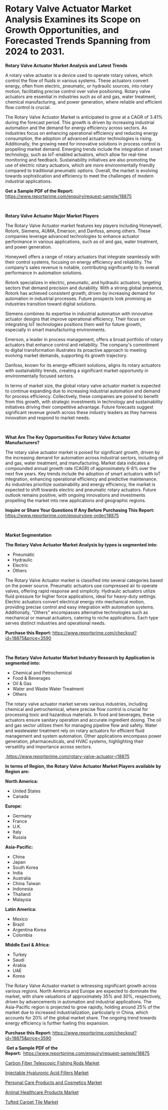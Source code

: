 <p><h1>Rotary Valve Actuator Market Analysis Examines its Scope on Growth Opportunities, and Forecasted Trends Spanning from 2024 to 2031.</h1></p><p><strong>Rotary Valve Actuator Market Analysis and Latest Trends</strong></p>
<p><p>A rotary valve actuator is a device used to operate rotary valves, which control the flow of fluids in various systems. These actuators convert energy, often from electric, pneumatic, or hydraulic sources, into rotary motion, facilitating precise control over valve positioning. Rotary valve actuators are essential in industries such as oil and gas, water treatment, chemical manufacturing, and power generation, where reliable and efficient flow control is crucial.</p><p>The Rotary Valve Actuator Market is anticipated to grow at a CAGR of 3.41% during the forecast period. This growth is driven by increasing industrial automation and the demand for energy efficiency across sectors. As industries focus on enhancing operational efficiency and reducing energy consumption, the adoption of advanced actuator technologies is rising. Additionally, the growing need for innovative solutions in process control is propelling market demand. Emerging trends include the integration of smart technology, such as IoT-enabled actuators, which allow for real-time monitoring and feedback. Sustainability initiatives are also promoting the use of electric rotary actuators, which are more environmentally friendly compared to traditional pneumatic options. Overall, the market is evolving towards sophistication and efficiency to meet the challenges of modern industrial applications.</p></p>
<p><strong>Get a Sample PDF of the Report:&nbsp;</strong> <a href="https://www.reportprime.com/enquiry/request-sample/18875?utm_campaign=1872&utm_medium=2&utm_source=Github&utm_content=ia&utm_term=25122024&utm_id=rotary-valve-actuator">https://www.reportprime.com/enquiry/request-sample/18875</a></p>
<p>&nbsp;</p>
<p><strong>Rotary Valve Actuator Major Market Players</strong></p>
<p><p>The Rotary Valve Actuator market features key players including Honeywell, Rotork, Siemens, AUMA, Emerson, and Danfoss, among others. These companies leverage advanced technologies to enhance actuator performance in various applications, such as oil and gas, water treatment, and power generation.</p><p>Honeywell offers a range of rotary actuators that integrate seamlessly with their control systems, focusing on energy efficiency and reliability. The company's sales revenue is notable, contributing significantly to its overall performance in automation solutions.</p><p>Rotork specializes in electric, pneumatic, and hydraulic actuators, targeting sectors that demand precision and durability. With a strong global presence, Rotork has achieved consistent growth, driven by increasing demand for automation in industrial processes. Future prospects look promising as industries transition toward digital solutions.</p><p>Siemens combines its expertise in industrial automation with innovative actuator designs that improve operational efficiency. Their focus on integrating IoT technologies positions them well for future growth, especially in smart manufacturing environments.</p><p>Emerson, a leader in process management, offers a broad portfolio of rotary actuators that enhance control and reliability. The company's commitment to digital transformation illustrates its proactive approach to meeting evolving market demands, supporting its growth trajectory.</p><p>Danfoss, known for its energy-efficient solutions, aligns its rotary actuators with sustainability trends, creating a significant market opportunity in environmentally focused sectors.</p><p>In terms of market size, the global rotary valve actuator market is expected to continue expanding due to increasing industrial automation and demand for process efficiency. Collectively, these companies are poised to benefit from this growth, with strategic investments in technology and sustainability initiatives driving their competitive advantage. Future forecasts suggest significant revenue growth across these industry leaders as they harness innovation and respond to market needs.</p></p>
<p>&nbsp;</p>
<p><strong>What Are The Key Opportunities For Rotary Valve Actuator Manufacturers?</strong></p>
<p><p>The rotary valve actuator market is poised for significant growth, driven by the increasing demand for automation across industrial sectors, including oil and gas, water treatment, and manufacturing. Market data indicates a compounded annual growth rate (CAGR) of approximately 6-8% over the next five years. Key trends include the adoption of smart actuators with IoT integration, enhancing operational efficiency and predictive maintenance. As industries prioritize sustainability and energy efficiency, the market is expected to shift towards electric and pneumatic rotary actuators. Future outlook remains positive, with ongoing innovations and investments propelling the market into new applications and geographic regions.</p></p>
<p><strong>Inquire or Share Your Questions If Any Before Purchasing This Report:</strong> <a href="https://www.reportprime.com/enquiry/pre-order/18875?utm_campaign=1872&utm_medium=2&utm_source=Github&utm_content=ia&utm_term=25122024&utm_id=rotary-valve-actuator">https://www.reportprime.com/enquiry/pre-order/18875</a></p>
<p>&nbsp;</p>
<p><strong>Market Segmentation</strong></p>
<p><strong>The Rotary Valve Actuator Market Analysis by types is segmented into:</strong></p>
<p><ul><li>Pneumatic</li><li>Hydraulic</li><li>Electric</li><li>Others</li></ul></p>
<p><p>The Rotary Valve Actuator market is classified into several categories based on the power source. Pneumatic actuators use compressed air to operate valves, offering rapid response and simplicity. Hydraulic actuators utilize fluid pressure for higher force applications, ideal for heavy-duty settings. Electric actuators convert electrical energy into mechanical motion, providing precise control and easy integration with automation systems. Additionally, "Others" encompasses alternative technologies such as mechanical or manual actuators, catering to niche applications. Each type serves distinct industries and operational needs.</p></p>
<p><strong>Purchase this Report:&nbsp;</strong><a href="https://www.reportprime.com/checkout?id=18875&price=3590&utm_campaign=1872&utm_medium=2&utm_source=Github&utm_content=ia&utm_term=25122024&utm_id=rotary-valve-actuator">https://www.reportprime.com/checkout?id=18875&price=3590</a></p>
<p>&nbsp;</p>
<p><strong>The Rotary Valve Actuator Market Industry Research by Application is segmented into:</strong></p>
<p><ul><li>Chemical and Petrochemical</li><li>Food & Beverages</li><li>Oil & Gas</li><li>Water and Waste Water Treatment</li><li>Others</li></ul></p>
<p><p>The rotary valve actuator market serves various industries, including chemical and petrochemical, where precise flow control is crucial for processing toxic and hazardous materials. In food and beverages, these actuators ensure sanitary operation and accurate ingredient dosing. The oil and gas sector utilizes them for managing pipeline flow and safety. Water and wastewater treatment rely on rotary actuators for efficient fluid management and system automation. Other applications encompass power generation, pharmaceuticals, and HVAC systems, highlighting their versatility and importance across sectors.</p></p>
<p><a href="https://www.reportprime.com/rotary-valve-actuator-r18875?utm_campaign=1872&utm_medium=2&utm_source=Github&utm_content=ia&utm_term=25122024&utm_id=rotary-valve-actuator">&nbsp;https://www.reportprime.com/rotary-valve-actuator-r18875</a></p>
<p><strong>In terms of Region, the Rotary Valve Actuator Market Players available by Region are:</strong></p>
<p>
    <p> <strong> North America: </strong>
        <ul>
            <li>United States</li>
            <li>Canada</li>
        </ul>
        </p> 
    <p> <strong> Europe: </strong>
        <ul>
            <li>Germany</li>
            <li>France</li>
            <li>U.K.</li>
            <li>Italy</li>
            <li>Russia</li>
        </ul>
        </p> 
    <p> <strong> Asia-Pacific: </strong>
        <ul>
            <li>China</li>
            <li>Japan</li>
            <li>South Korea</li>
            <li>India</li>
            <li>Australia</li>
            <li>China Taiwan</li>
            <li>Indonesia</li>
            <li>Thailand</li>
            <li>Malaysia</li>
        </ul>
        </p> 
    <p> <strong> Latin America: </strong>
        <ul>
            <li>Mexico</li>
            <li>Brazil</li>
            <li>Argentina Korea</li>
            <li>Colombia</li>
        </ul>
        </p> 
    <p> <strong> Middle East & Africa: </strong>
        <ul>
            <li>Turkey</li>
            <li>Saudi</li>
            <li>Arabia</li>
            <li>UAE</li>
            <li>Korea</li>
        </ul>
    </p>
    </p>
<p><p>The Rotary Valve Actuator market is witnessing significant growth across various regions. North America and Europe are expected to dominate the market, with share valuations of approximately 35% and 30%, respectively, driven by advancements in automation and industrial applications. The Asia-Pacific region is projected to grow rapidly, holding around 25% of the market due to increased industrialization, particularly in China, which accounts for 20% of the global market share. The ongoing trend towards energy efficiency is further fueling this expansion.</p></p>
<p><strong>Purchase this Report: </strong><a href="https://www.reportprime.com/checkout?id=18875&price=3590&utm_campaign=1872&utm_medium=2&utm_source=Github&utm_content=ia&utm_term=25122024&utm_id=rotary-valve-actuator">https://www.reportprime.com/checkout?id=18875&price=3590</a></p>
<p>&nbsp;<strong>Get a Sample PDF of the Report:&nbsp;&nbsp;</strong><a href="https://www.reportprime.com/enquiry/request-sample/18875?utm_campaign=1872&utm_medium=2&utm_source=Github&utm_content=ia&utm_term=25122024&utm_id=rotary-valve-actuator">https://www.reportprime.com/enquiry/request-sample/18875</a></p>
<p><strong></strong></p>
<p><p><a href="https://www.linkedin.com/pulse/analyzing-carbon-fiber-telescopic-fishing-rods-markets-growth-26vgc?utm_campaign=1872&utm_medium=2&utm_source=Github&utm_content=ia&utm_term=25122024&utm_id=rotary-valve-actuator">Carbon Fiber Telescopic Fishing Rods Market</a></p><p><a href="https://www.linkedin.com/pulse/strategic-market-research-report-injectable-hyaluronic-acid-gce9c?utm_campaign=1872&utm_medium=2&utm_source=Github&utm_content=ia&utm_term=25122024&utm_id=rotary-valve-actuator">Injectable Hyaluronic Acid Fillers Market</a></p><p><a href="https://www.linkedin.com/pulse/personal-care-products-cosmetics-market-analysis-share-7px3c?utm_campaign=1872&utm_medium=2&utm_source=Github&utm_content=ia&utm_term=25122024&utm_id=rotary-valve-actuator">Personal Care Products and Cosmetics Market</a></p><p><a href="https://www.linkedin.com/pulse/animal-healthcare-products-market-trend-indicates-rapid-growth-j1zzf?utm_campaign=1872&utm_medium=2&utm_source=Github&utm_content=ia&utm_term=25122024&utm_id=rotary-valve-actuator">Animal Healthcare Products Market</a></p><p><a href="https://www.linkedin.com/pulse/tufted-carpet-tile-market-analysis-report-2024-2031-key-insights-hno2c?utm_campaign=1872&utm_medium=2&utm_source=Github&utm_content=ia&utm_term=25122024&utm_id=rotary-valve-actuator">Tufted Carpet Tile Market</a></p></p>